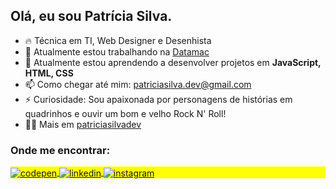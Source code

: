 ## Olá, eu sou Patrícia Silva.


- 🔥 Técnica em TI, Web Designer e Desenhista
- 🔭 Atualmente estou trabalhando na [Datamac](https://www.datamac.com.br/index.html)
- 🌱 Atualmente estou aprendendo a desenvolver projetos em **JavaScript, HTML, CSS**
- 📫 Como chegar até mim: patriciasilva.dev@gmail.com
- ⚡ Curiosidade: Sou apaixonada por personagens de histórias em quadrinhos e ouvir um bom e velho Rock N' Roll!
- 👨‍💻 Mais em [patriciasilvadev](https://)


### Onde me encontrar:

<p align="left" style="background:yellow">
<a href="https://codepen.io/patriciasilvadev" target="_blank">
  <img align="center" src="https://img.shields.io/badge/-patriciasilvadev-05122A?style=flat&logo=codepen" alt="codepen"/>
</a>
<a href="https://linkedin.com/in/patriciasilvadev" target="_blank">
  <img align="center" src="https://img.shields.io/badge/-patriciasilvadev-05122A?style=flat&logo=linkedin" alt="linkedin"/>
</a>
<a href="https://instagram.com/patms_" target="_blank">
 <img align="center" src="https://img.shields.io/badge/-patms_-05122A?style=flat&logo=instagram" alt="instagram"/>
</a>
</p>
